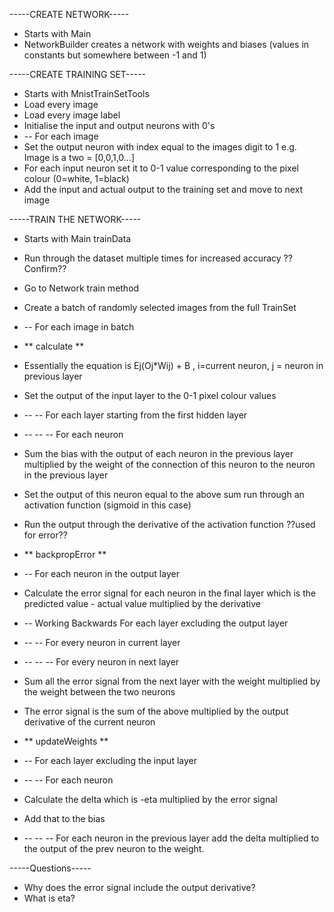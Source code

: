 -----CREATE NETWORK-----
* Starts with Main
* NetworkBuilder creates a network with weights and biases (values in constants but somewhere between -1 and 1)

-----CREATE TRAINING SET-----
* Starts with MnistTrainSetTools
* Load every image
* Load every image label
* Initialise the input and output neurons with 0's
* -- For each image
* Set the output neuron with index equal to the images digit to 1 e.g. Image is a two = [0,0,1,0...]
* For each input neuron set it to 0-1 value corresponding to the pixel colour (0=white, 1=black)
* Add the input and actual output to the training set and move to next image

-----TRAIN THE NETWORK-----
* Starts with Main trainData
* Run through the dataset multiple times for increased accuracy ??Confirm??
* Go to Network train method
* Create a batch of randomly selected images from the full TrainSet

* -- For each image in batch
* ** calculate **
* Essentially the equation is Ej(Oj*Wij) + B , i=current neuron, j = neuron in previous layer
* Set the output of the input layer to the 0-1 pixel colour values
* -- -- For each layer starting from the first hidden layer
* -- --  -- For each neuron
* Sum the bias with the output of each neuron in the previous layer multiplied by the weight of the connection of this neuron to the neuron in the previous layer
* Set the output of this neuron equal to the above sum run through an activation function (sigmoid in this case)
* Run the output through the derivative of the activation function ??used for error??
* ** backpropError **
* -- For each neuron in the output layer
* Calculate the error signal for each neuron in the final layer which is the predicted value - actual value multiplied by the derivative
* -- Working Backwards For each layer excluding the output layer
* -- -- For every neuron in current layer
* -- -- -- For every neuron in next layer
* Sum all the error signal from the next layer with the weight multiplied by the weight between the two neurons
* The error signal is the sum of the above multiplied by the output derivative of the current neuron
* ** updateWeights **
* -- For each layer excluding the input layer
* -- -- For each neuron
* Calculate the delta which is -eta multiplied by the error signal
* Add that to the bias
* -- -- -- For each neuron in the previous layer add the delta multiplied to the output of the prev neuron to the weight.

-----Questions-----
* Why does the error signal include the output derivative?
* What is eta?